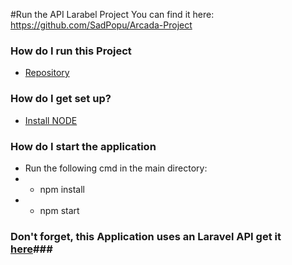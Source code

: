 #Run the API Larabel Project
You can find it here: https://github.com/SadPopu/Arcada-Project

### How do I run this Project ###

* [Repository]([(https://github.com/SadPopu/Arcada-Project-React-Js-Crud)])

### How do I get set up? ###

* [Install NODE]([(https://nodejs.org/en)])

### How do I start the application
* Run the following cmd in the main directory:
* - npm install
* - npm start

### Don't forget, this Application uses an Laravel API get it [here]([https://github.com/SadPopu/Arcada-Project])###
